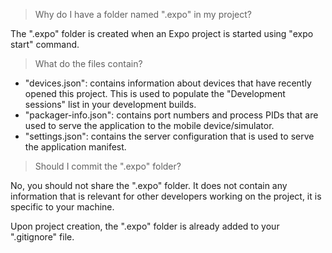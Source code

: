 > Why do I have a folder named ".expo" in my project?

The ".expo" folder is created when an Expo project is started using "expo start"
command.

> What do the files contain?

- "devices.json": contains information about devices that have recently opened
  this project. This is used to populate the "Development sessions" list in your
  development builds.
- "packager-info.json": contains port numbers and process PIDs that are used to
  serve the application to the mobile device/simulator.
- "settings.json": contains the server configuration that is used to serve the
  application manifest.

> Should I commit the ".expo" folder?

No, you should not share the ".expo" folder. It does not contain any information
that is relevant for other developers working on the project, it is specific to
your machine.

Upon project creation, the ".expo" folder is already added to your ".gitignore"
file.
